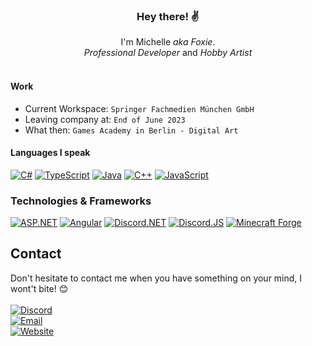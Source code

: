 <h3 align="center">Hey there! ✌</h1>
<p align="center">
 I'm Michelle <i>aka Foxie</i>.<br>
 <i>Professional Developer</i> and <i>Hobby Artist</i>
 <br><br>
</p>

#### Work
 * Current Workspace: `Springer Fachmedien München GmbH`
 * Leaving company at: `End of June 2023`
 * What then: `Games Academy in Berlin - Digital Art`
 
#### Languages I speak
[![C#](https://img.shields.io/badge/c%23-black?style=for-the-badge&logo=csharp)](https://github.com/mysticalfoxie)
[![TypeScript](https://img.shields.io/badge/Typescript-black?style=for-the-badge&logo=typescript)](https://hub.docker.com/mysticalfoxie)
[![Java](https://img.shields.io/badge/Java-black?style=for-the-badge&logo=oracle)](https://github.com/mysticalfoxie)
[![C++](https://img.shields.io/badge/C%2B%2B-black?style=for-the-badge&logo=cplusplus)](https://hub.docker.com/mysticalfoxie)
[![JavaScript](https://img.shields.io/badge/Minecraft%20Forge-black?style=for-the-badge&logo=oracle)](https://hub.docker.com/mysticalfoxie)

### Technologies & Frameworks
[![ASP.NET](https://img.shields.io/badge/ASP.NET-black?style=for-the-badge&logo=dotnet)](https://github.com/mysticalfoxie)
[![Angular](https://img.shields.io/badge/Angular-black?style=for-the-badge&logo=angular)](https://github.com/mysticalfoxie)
[![Discord.NET](https://img.shields.io/badge/Discord.NET-black?style=for-the-badge&logo=discord)](https://github.com/mysticalfoxie)
[![Discord.JS](https://img.shields.io/badge/Discord.JS-black?style=for-the-badge&logo=discord)](https://github.com/mysticalfoxie)
[![Minecraft Forge](https://img.shields.io/badge/Minecraft%20Forge-black?style=for-the-badge&logo=oracle)](https://github.com/mysticalfoxie)

## Contact
Don't hesitate to contact me when you have something on your mind, I wont't bite! 😊<br><br>
[![Discord](https://img.shields.io/badge/Discord-A%20mystical%20wise%20Foxie%231999-black?style=for-the-badge&logo=discord)](https://discord.com/users/511970561828585493)<br>
[![Email](https://img.shields.io/badge/Email-michellebecker2003@gmail.com-black?style=for-the-badge&logo=gmail)](mailto:michellebecker2003@gmail.com)<br>
[![Website](https://img.shields.io/badge/Website-coming%20soon-black?style=for-the-badge&logo=angular)](mailto:michellebecker2003@gmail.com)
